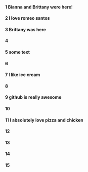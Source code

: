 #### 1 Bianna and Brittany were here!
#### 2 I love romeo santos 
#### 3 Brittany was here 
#### 4 
#### 5 some text 
#### 6
#### 7 I like ice cream
#### 8

#### 9 github is really awesome



#### 10

#### 11 I absolutely love pizza and chicken

 

#### 12
#### 13
#### 14
#### 15